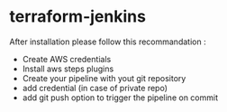 # terraform-jenkins

After installation please follow this recommandation :

- Create AWS credentials
- Install aws steps plugins
- Create your pipeline with yout git repository
- add credential (in case of private repo)
- add git push option to trigger the pipeline on commit
